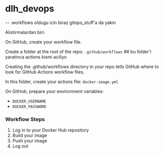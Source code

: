 # dlh_devops

-- .workflows oldugu icin biraz gitops_stuff'a da yakin

Alistirmalardan biri:

On GitHub, create your workflow file.

Create a folder at the root of the repo: `.github/workflows`  ## bu folder'i yaratinca actions kismi aciliyo

Creating the .github/workflows directory in your repo tells GitHub where to look for GitHub Actions workflow files.

In this folder, create your actions file: `docker-image.yml`

On GitHub, prepare your environment variables:

- `DOCKER_USERNAME`
- `DOCKER_PASSWORD`

### Workflow Steps

1. Log in to your Docker Hub repository  
2. Build your image  
3. Push your image  
4. Log out
